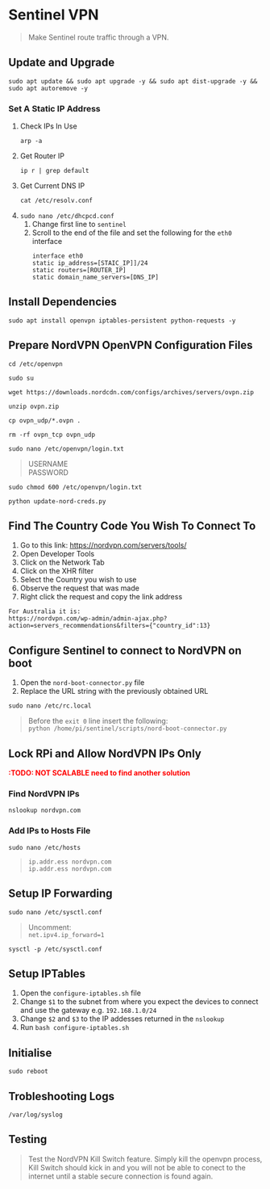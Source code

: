 # Sentinel VPN
> Make Sentinel route traffic through a VPN.

## Update and Upgrade
```
sudo apt update && sudo apt upgrade -y && sudo apt dist-upgrade -y && sudo apt autoremove -y
```

### Set A Static IP Address
1. Check IPs In Use
    ```
    arp -a
    ```
2. Get Router IP
    ```
    ip r | grep default
    ```
3. Get Current DNS IP
    ```
    cat /etc/resolv.conf
    ```
4. `sudo nano /etc/dhcpcd.conf`
    1. Change first line to `sentinel`
    2. Scroll to the end of the file and set the following for the `eth0` interface
        ```
        interface eth0
        static ip_address=[STAIC_IP]]/24
        static routers=[ROUTER_IP]
        static domain_name_servers=[DNS_IP]
        ```

## Install Dependencies
```
sudo apt install openvpn iptables-persistent python-requests -y
```

## Prepare NordVPN OpenVPN Configuration Files
```
cd /etc/openvpn

sudo su

wget https://downloads.nordcdn.com/configs/archives/servers/ovpn.zip

unzip ovpn.zip

cp ovpn_udp/*.ovpn .

rm -rf ovpn_tcp ovpn_udp
```

```
sudo nano /etc/openvpn/login.txt
```
> USERNAME <br>
> PASSWORD

```
sudo chmod 600 /etc/openvpn/login.txt

python update-nord-creds.py
```

## Find The Country Code You Wish To Connect To
1. Go to this link: https://nordvpn.com/servers/tools/
2. Open Developer Tools
3. Click on the Network Tab
4. Click on the XHR filter
5. Select the Country you wish to use
6. Observe the request that was made
7. Right click the request and copy the link address

```
For Australia it is:
https://nordvpn.com/wp-admin/admin-ajax.php?action=servers_recommendations&filters={"country_id":13}
```

## Configure Sentinel to connect to NordVPN on boot
1. Open the `nord-boot-connector.py` file
2. Replace the URL string with the previously obtained URL

```
sudo nano /etc/rc.local
```
> Before the `exit 0` line insert the following: <br>
> `python /home/pi/sentinel/scripts/nord-boot-connector.py`


## Lock RPi and Allow NordVPN IPs Only
<span style="color:red">**:TODO: NOT SCALABLE need to find another solution**</span>

### Find NordVPN IPs
```
nslookup nordvpn.com
```

### Add IPs to Hosts File
```
sudo nano /etc/hosts
```
> `ip.addr.ess nordvpn.com` <br>
> `ip.addr.ess nordvpn.com`

## Setup IP Forwarding
```
sudo nano /etc/sysctl.conf
```
> Uncomment: <br>
> `net.ipv4.ip_forward=1`

```
sysctl -p /etc/sysctl.conf
```

## Setup IPTables
1. Open the `configure-iptables.sh` file
2. Change `$1` to the subnet from where you expect the devices to connect and use the gateway e.g. `192.168.1.0/24`
3. Change `$2` and `$3` to the IP addesses returned in the `nslookup`
4. Run `bash configure-iptables.sh`

## Initialise
```
sudo reboot
```

## Trobleshooting Logs
```
/var/log/syslog
```

## Testing
> Test the NordVPN Kill Switch feature.
> Simply kill the openvpn process, Kill Switch should kick in and you will not be able to conect to the internet until a stable secure connection is found again.